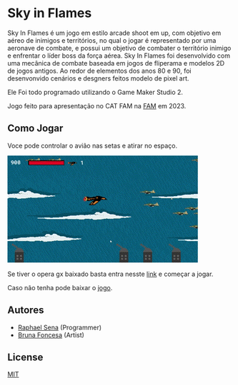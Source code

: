 # Sky in Flames
Sky In Flames é um jogo em estilo arcade shoot em up, com objetivo em aéreo de inimigos e territórios, no qual o jogar é representado por uma aeronave de combate, e possui um objetivo de combater o território inimigo e enfrentar o líder boss da força aérea. 
Sky In Flames foi desenvolvido com uma mecânica de combate baseada em jogos de fliperama e modelos 2D de jogos antigos. Ao redor de elementos dos anos 80 e 90, foi desenvonvido cenários e desgners feitos modelo de pixel art.

Ele Foi todo programado utilizando o Game Maker Studio 2.

Jogo feito para apresentação no CAT FAM na [FAM](https://www.vemprafam.com.br) em 2023.


## Como Jogar
Voce pode controlar o avião nas setas e atirar no espaço.

![Gameplay](gameplay.gif)

Se tiver o opera gx baixado basta entra nesste [link](https://gx.games/pt-br/games/e8fwty/sky-in-flames/) e começar a jogar.

Caso não tenha pode baixar o [jogo](https://github.com/Sena-ops/Sky-in-Flames/releases/download/untagged-e3a0b9cd4cd966bae231/sky_in_flames_1.0.zip).

## Autores
- [Raphael Sena](https://github.com/Sena-ops) (Programmer)
- [Bruna Foncesa](https://github.com/Bum4n3d) (Artist)

## License
[MIT](https://github.com/Sena-ops/Sky-in-Flames/blob/main/LICENSE)
